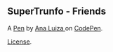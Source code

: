 SuperTrunfo - Friends
---------------------


A [Pen](https://codepen.io/ana-fsouza/pen/WNRXMzv) by [Ana Luiza ](https://codepen.io/ana-fsouza) on [CodePen](https://codepen.io).

[License](https://codepen.io/ana-fsouza/pen/WNRXMzv/license).